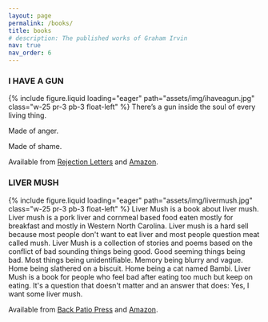 ```yaml
---
layout: page
permalink: /books/
title: books
# description: The published works of Graham Irvin
nav: true
nav_order: 6
---
```


### I HAVE A GUN
{% include figure.liquid loading="eager" path="assets/img/ihaveagun.jpg" class="w-25 pr-3 pb-3 float-left" %}
There’s a gun inside the soul of every living thing.

Made of anger.

Made of shame.


Available from [Rejection Letters](https://rejectionletters.bigcartel.com/product/i-have-a-gun-by-graham-irvin) and [Amazon](https://www.amazon.com/I-Have-Gun-Graham-Irvin/dp/B0CW89GD6F/).

### LIVER MUSH
{% include figure.liquid loading="eager" path="assets/img/livermush.jpg" class="w-25 pr-3 pb-3 float-left" %}
Liver Mush is a book about liver mush. Liver mush is a pork liver and cornmeal based food eaten mostly for breakfast and mostly in Western North Carolina. Liver mush is a hard sell because most people don't want to eat liver and most people question meat called mush. Liver Mush is a collection of stories and poems based on the conflict of bad sounding things being good. Good seeming things being bad. Most things being unidentifiable. Memory being blurry and vague. Home being slathered on a biscuit. Home being a cat named Bambi. Liver Mush is a book for people who feel bad after eating too much but keep on eating. It's a question that doesn't matter and an answer that does: Yes, I want some liver mush.

Available from [Back Patio Press](https://shop.backpatiopress.com/product/liver-mush-by-graham-irvin) and [Amazon](https://www.amazon.com/Liver-Mush-Graham-Irvin/dp/1733662811).
